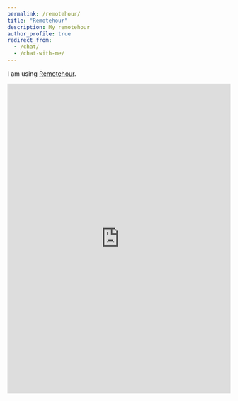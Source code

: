 ```yaml
---
permalink: /remotehour/
title: "Remotehour"
description: My remotehour
author_profile: true
redirect_from: 
  - /chat/
  - /chat-with-me/
---
```


I am using [Remotehour](https://remotehour.com).

<iframe src="https://remotehour.com/widget/364/371?inline=true" width="100%" height="700px" marginwidth="0" marginheight="0" frameborder="0" style="border:none;" allow="microphone; camera"></iframe>
